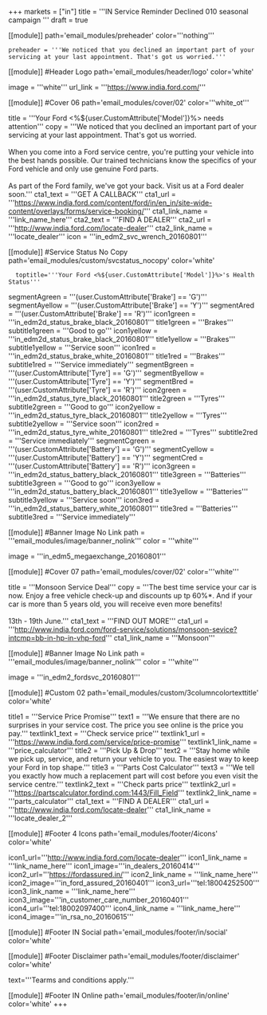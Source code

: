 +++
markets = ["in"]
title = '''IN Service Reminder Declined 010 seasonal campaign '''
draft = true

[[module]]
path='email_modules/preheader'
color='''nothing'''

	preheader = '''We noticed that you declined an important part of your servicing at your last appointment. That's got us worried.'''

[[module]] #Header Logo
path='email_modules/header/logo'
color='white'

  image = '''white'''
  url_link = '''https://www.india.ford.com/'''

[[module]] #Cover 06
path='email_modules/cover/02'
color='''white_ot'''

  title = '''Your Ford <%${user.CustomAttribute['Model']}%> needs attention'''
  copy = '''We noticed that you declined an important part of your servicing at your last appointment. That's got us worried.<br /><br />When you come into a Ford service centre, you're putting your vehicle into the best hands possible. Our trained technicians know the specifics of your Ford vehicle and only use genuine Ford parts.<br /><br />As part of the Ford family, we've got your back. Visit us at a Ford dealer soon.'''
  cta1_text = '''GET A CALLBACK'''
  cta1_url = '''https://www.india.ford.com/content/ford/in/en_in/site-wide-content/overlays/forms/service-booking/'''
  cta1_link_name = '''link_name_here'''
  cta2_text = '''FIND A DEALER'''
  cta2_url = '''http://www.india.ford.com/locate-dealer'''
  cta2_link_name = '''locate_dealer'''
  icon = '''in_edm2_svc_wrench_20160801'''

[[module]] #Service Status No Copy
path='email_modules/custom/svcstatus_nocopy'
color='white'
      
      toptitle='''Your Ford <%${user.CustomAttribute['Model']}%>'s Health Status'''
  segmentAgreen = '''(user.CustomAttribute['Brake'] == 'G')'''
  segmentAyellow = '''(user.CustomAttribute['Brake'] == 'Y')'''
  segmentAred = '''(user.CustomAttribute['Brake'] == 'R')'''
    icon1green = '''in_edm2d_status_brake_black_20160801'''
    title1green = '''Brakes'''
    subtitle1green = '''Good to go'''
    icon1yellow = '''in_edm2d_status_brake_black_20160801'''
    title1yellow = '''Brakes'''
    subtitle1yellow = '''Service soon'''
    icon1red = '''in_edm2d_status_brake_white_20160801'''
    title1red = '''Brakes'''
    subtitle1red = '''Service immediately'''
  segmentBgreen = '''(user.CustomAttribute['Tyre'] == 'G')'''
  segmentByellow = '''(user.CustomAttribute['Tyre'] == 'Y')'''
  segmentBred = '''(user.CustomAttribute['Tyre'] == 'R')'''
    icon2green = '''in_edm2d_status_tyre_black_20160801'''
    title2green = '''Tyres'''
    subtitle2green = '''Good to go'''
    icon2yellow = '''in_edm2d_status_tyre_black_20160801'''
    title2yellow = '''Tyres'''
    subtitle2yellow = '''Service soon'''
    icon2red = '''in_edm2d_status_tyre_white_20160801'''
    title2red = '''Tyres'''
    subtitle2red = '''Service immediately'''
  segmentCgreen = '''(user.CustomAttribute['Battery'] == 'G')'''
  segmentCyellow = '''(user.CustomAttribute['Battery'] == 'Y')'''
  segmentCred = '''(user.CustomAttribute['Battery'] == 'R')'''
    icon3green = '''in_edm2d_status_battery_black_20160801'''
    title3green = '''Batteries'''
    subtitle3green = '''Good to go'''
    icon3yellow = '''in_edm2d_status_battery_black_20160801'''
    title3yellow = '''Batteries'''
    subtitle3yellow = '''Service soon'''
    icon3red = '''in_edm2d_status_battery_white_20160801'''
    title3red = '''Batteries'''
    subtitle3red = '''Service immediately'''
  
[[module]] #Banner Image No Link
path = '''email_modules/image/banner_nolink'''
color = '''white'''
  
  image = '''in_edm5_megaexchange_20160801'''

[[module]] #Cover 07
path='email_modules/cover/02'
color='''white'''

  title = '''Monsoon Service Deal'''
  copy = '''The best time service your car is now. Enjoy a free vehicle check-up and discounts up tp 60%*. And if your car is more than 5 years old, you will receive even more benefits!<br /><br />13th - 19th June.'''
  cta1_text = '''FIND OUT MORE'''
  cta1_url = '''http://www.india.ford.com/ford-service/solutions/monsoon-sevice?intcmp=bb-in-hp-in-vhp-ford'''
  cta1_link_name = '''Monsoon'''

[[module]] #Banner Image No Link
path = '''email_modules/image/banner_nolink'''
color = '''white'''
  
  image = '''in_edm2_fordsvc_20160801'''

[[module]] #Custom 02
path='email_modules/custom/3columncolortexttitle'
color='white'

  title1 = '''Service Price Promise'''
  text1 = '''We ensure that there are no surprises in your service cost. The price you see online is the price you pay.'''
  textlink1_text = '''Check service price'''
  textlink1_url = '''https://www.india.ford.com/service/price-promise'''
  textlink1_link_name = '''price_calculator'''
  title2 = '''Pick Up & Drop'''
  text2 = '''Stay home while we pick up, service, and return your vehicle to you. The easiest way to keep your Ford in top shape.'''
  title3 = '''Parts Cost Calculator'''
  text3 = '''We tell you exactly how much a replacement part will cost before you even visit the service centre.'''
  textlink2_text = '''Check parts price'''
  textlink2_url = '''https://partscalculator.fordind.com:1443/Fill_Field'''
  textlink2_link_name = '''parts_calculator'''
  cta1_text = '''FIND A DEALER'''
  cta1_url = '''http://www.india.ford.com/locate-dealer'''
  cta1_link_name = '''locate_dealer_2'''

[[module]] #Footer 4 Icons
path='email_modules/footer/4icons'
color='white'

  icon1_url='''http://www.india.ford.com/locate-dealer'''
  icon1_link_name = '''link_name_here'''
  icon1_image='''in_dealers_20160414'''
  icon2_url='''https://fordassured.in/'''
  icon2_link_name = '''link_name_here'''
  icon2_image='''in_ford_assured_20160401'''
  icon3_url='''tel:18004252500'''
  icon3_link_name = '''link_name_here'''
  icon3_image='''in_customer_care_number_20160401'''
  icon4_url='''tel:18002097400'''
  icon4_link_name = '''link_name_here'''
  icon4_image='''in_rsa_no_20160615'''

[[module]] #Footer IN Social
path='email_modules/footer/in/social'
color='white'

[[module]] #Footer Disclaimer
path='email_modules/footer/disclaimer'
color='white'

  text='''Tearms and conditions apply.'''

[[module]] #Footer IN Online
path='email_modules/footer/in/online'
color='white'
+++